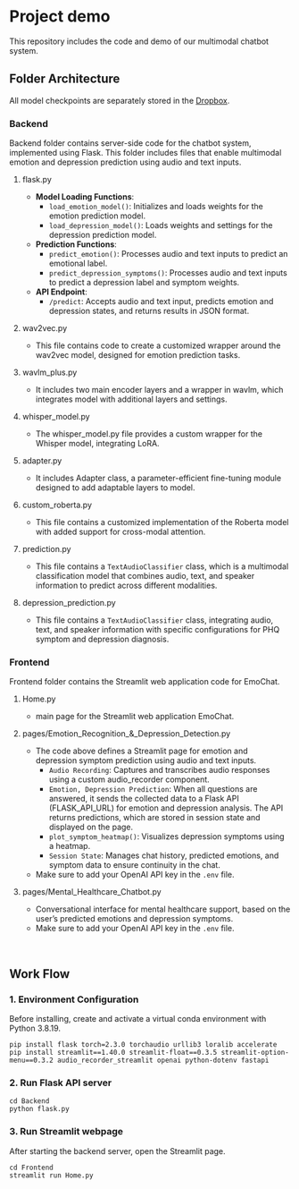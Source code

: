 # Project demo
This repository includes the code and demo of our multimodal chatbot system.

## Folder Architecture
All model checkpoints are separately stored in the [Dropbox](https://www.dropbox.com/scl/fo/eij3dnkeccbyzuvc4qavm/AOs9R-huka-AIwXPsvd_0Ao?rlkey=tn5hqll9arnunbyz8odu3sz5y&st=59t5deol&dl=0).
### **Backend**
Backend folder contains server-side code for the chatbot system, implemented using Flask. This folder includes files that enable multimodal emotion and depression prediction using audio and text inputs.

1. flask.py
   - **Model Loading Functions**:
     - `load_emotion_model()`: Initializes and loads weights for the emotion prediction model.
     - `load_depression_model()`: Loads weights and settings for the depression prediction model.
   - **Prediction Functions**:
     - `predict_emotion()`: Processes audio and text inputs to predict an emotional label.
     - `predict_depression_symptoms()`: Processes audio and text inputs to predict a depression label and symptom weights.
   - **API Endpoint**:
     - `/predict`: Accepts audio and text input, predicts emotion and depression states, and returns results in JSON format.


2. wav2vec.py
   - This file contains code to create a customized wrapper around the wav2vec model, designed for emotion prediction tasks.

3. wavlm_plus.py
   - It includes two main encoder layers and a wrapper in wavlm, which integrates model with additional layers and settings.


4. whisper_model.py
   - The whisper_model.py file provides a custom wrapper for the Whisper model, integrating LoRA.
     
5. adapter.py
   - It includes Adapter class, a parameter-efficient fine-tuning module designed to add adaptable layers to model.
     
6. custom_roberta.py
   - This file contains a customized implementation of the Roberta model with added support for cross-modal attention.
     
7. prediction.py
   - This file contains a `TextAudioClassifier` class, which is a multimodal classification model that combines audio, text, and speaker information to predict across different modalities.
     
8. depression_prediction.py
   - This file contains a `TextAudioClassifier` class, integrating audio, text, and speaker information with specific configurations for PHQ symptom and depression diagnosis. 



### **Frontend**
Frontend folder contains the Streamlit web application code for EmoChat.
1. Home.py
   - main page for the Streamlit web application EmoChat.
     
2. pages/Emotion_Recognition_&_Depression_Detection.py
   - The code above defines a Streamlit page for emotion and depression symptom prediction using audio and text inputs.
     - `Audio Recording`: Captures and transcribes audio responses using a custom audio_recorder component.
     - `Emotion, Depression Prediction`: When all questions are answered, it sends the collected data to a Flask API (FLASK_API_URL) for emotion and depression analysis. The API returns predictions, which are stored in session state and displayed on the page.
     - `plot_symptom_heatmap()`: Visualizes depression symptoms using a heatmap.
     - `Session State`: Manages chat history, predicted emotions, and symptom data to ensure continuity in the chat.
   - Make sure to add your OpenAI API key in the `.env` file.
    
3. pages/Mental_Healthcare_Chatbot.py
   - Conversational interface for mental healthcare support, based on the user’s predicted emotions and depression symptoms.
   - Make sure to add your OpenAI API key in the `.env` file.
     

<br/>

## Work Flow
### 1. Environment Configuration
Before installing, create and activate a virtual conda environment with Python 3.8.19.
```
pip install flask torch=2.3.0 torchaudio urllib3 loralib accelerate
pip install streamlit==1.40.0 streamlit-float==0.3.5 streamlit-option-menu==0.3.2 audio_recorder_streamlit openai python-dotenv fastapi
```

### 2. Run Flask API server
```
cd Backend
python flask.py
```

### 3. Run Streamlit webpage
After starting the backend server, open the Streamlit page.
```
cd Frontend
streamlit run Home.py
```


